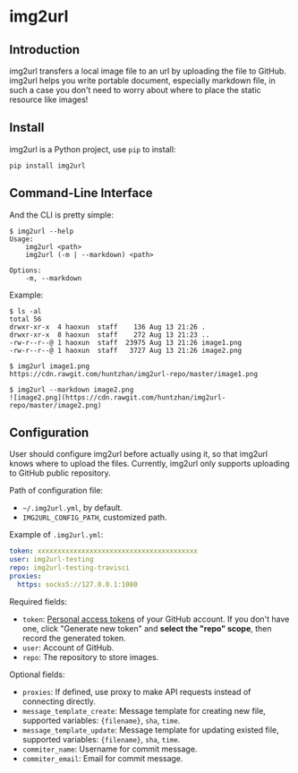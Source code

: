 # img2url

## Introduction 

img2url transfers a local image file to an url by uploading the file to GitHub. img2url helps you write portable document, especially markdown file, in such a case you don't need to worry about where to place the static resource like images!

## Install

img2url is a Python project, use `pip` to install:

```
pip install img2url
```

## Command-Line Interface

And the CLI is pretty simple:

```
$ img2url --help 
Usage:
    img2url <path>
    img2url (-m | --markdown) <path>

Options:
    -m, --markdown
```

Example:

```
$ ls -al
total 56
drwxr-xr-x  4 haoxun  staff    136 Aug 13 21:26 .
drwxr-xr-x  8 haoxun  staff    272 Aug 13 21:23 ..
-rw-r--r--@ 1 haoxun  staff  23975 Aug 13 21:26 image1.png
-rw-r--r--@ 1 haoxun  staff   3727 Aug 13 21:26 image2.png

$ img2url image1.png 
https://cdn.rawgit.com/huntzhan/img2url-repo/master/image1.png

$ img2url --markdown image2.png 
![image2.png](https://cdn.rawgit.com/huntzhan/img2url-repo/master/image2.png)
```

## Configuration

User should configure img2url before actually using it, so that img2url knows where to upload the files. Currently, img2url only supports uploading to GitHub public repository.

Path of configuration file:

* `~/.img2url.yml`, by default.
* `IMG2URL_CONFIG_PATH`, customized path.

Example of `.img2url.yml`:

```yaml
token: xxxxxxxxxxxxxxxxxxxxxxxxxxxxxxxxxxxxxxxx
user: img2url-testing
repo: img2url-testing-travisci
proxies:
  https: socks5://127.0.0.1:1080
```

Required fields:

* `token`: [Personal access tokens](https://github.com/settings/tokens) of your GitHub account. If you don't have one, click "Generate new token" and **select the "repo" scope**, then record the generated token.
* `user`: Account of GitHub.
* `repo`: The repository to store images.

Optional fields:

* `proxies`: If defined, use proxy to make API requests instead of connecting directly.
* `message_template_create`: Message template for creating new file, supported variables: `{filename}`, `sha`, `time`.
* `message_template_update`: Message template for updating existed file, supported variables: `{filename}`, `sha`, `time`.
* `commiter_name`: Username for commit message.
* `commiter_email`: Email for commit message.